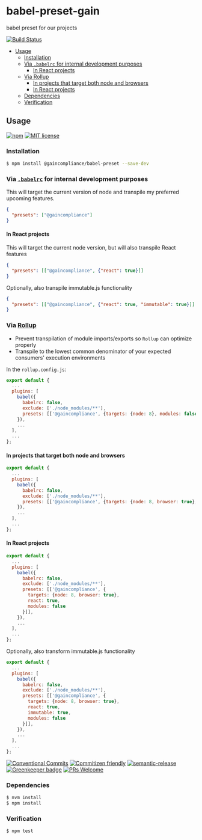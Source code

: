 # babel-preset-gain

babel preset for our projects

<!-- status badges -->
[![Build Status][ci-badge]][ci-link]

<!-- START doctoc generated TOC please keep comment here to allow auto update -->
<!-- DON'T EDIT THIS SECTION, INSTEAD RE-RUN doctoc TO UPDATE -->


* [Usage](#usage)
  * [Installation](#installation)
  * [Via `.babelrc` for internal development purposes](#via-babelrc-for-internal-development-purposes)
    * [In React projects](#in-react-projects)
  * [Via Rollup](#via-rollup)
    * [In projects that target both node and browsers](#in-projects-that-target-both-node-and-browsers)
    * [In React projects](#in-react-projects-1)
  * [Dependencies](#dependencies)
  * [Verification](#verification)

<!-- END doctoc generated TOC please keep comment here to allow auto update -->

## Usage

<!-- consumer badges -->
[![npm][npm-badge]][npm-link]
[![MIT license][license-badge]][license-link]

### Installation

```sh
$ npm install @gaincompliance/babel-preset --save-dev
```

### Via [`.babelrc`](https://babeljs.io/docs/usage/babelrc/) for internal development purposes

This will target the current version of node and transpile my preferred upcoming
features.

```json
{
  "presets": ["@gaincompliance"]
}
```

#### In React projects

This will target the current node version, but will also transpile React features

```json
{
  "presets": [["@gaincompliance", {"react": true}]]
}
```

Optionally, also transpile immutable.js functionality

```json
{
  "presets": [["@gaincompliance", {"react": true, "immutable": true}]]
}
```

### Via [Rollup](https://rollupjs.org)

* Prevent transpilation of module imports/exports so `Rollup` can optimize properly
* Transpile to the lowest common denominator of your expected consumers' execution
  environments

In the `rollup.config.js`:

```js
export default {
  ...
  plugins: [
    babel({
      babelrc: false,
      exclude: ['./node_modules/**'],
      presets: [['@gaincompliance', {targets: {node: 8}, modules: false}]],
    }),
    ...
  ],
  ...
};

```

#### In projects that target both node and browsers

```js
export default {
  ...
  plugins: [
    babel({
      babelrc: false,
      exclude: ['./node_modules/**'],
      presets: [['@gaincompliance', {targets: {node: 8, browser: true}, modules: false}]],
    }),
    ...
  ],
  ...
};

```

#### In React projects

```js
export default {
  ...
  plugins: [
    babel({
      babelrc: false,
      exclude: ['./node_modules/**'],
      presets: [['@gaincompliance', {
        targets: {node: 8, browser: true},
        react: true,
        modules: false
      }]],
    }),
    ...
  ],
  ...
};

```

Optionally, also transform immutable.js functionality

```js
export default {
  ...
  plugins: [
    babel({
      babelrc: false,
      exclude: ['./node_modules/**'],
      presets: [['@gaincompliance', {
        targets: {node: 8, browser: true},
        react: true,
        immutable: true,
        modules: false
      }]],
    }),
    ...
  ],
  ...
};

```

<!-- contribution badges -->
[![Conventional Commits][commit-convention-badge]][commit-convention-link]
[![Commitizen friendly][commitizen-badge]][commitizen-link]
[![semantic-release](https://img.shields.io/badge/%20%20%F0%9F%93%A6%F0%9F%9A%80-semantic--release-e10079.svg)](https://github.com/semantic-release/semantic-release)
[![Greenkeeper badge](https://badges.greenkeeper.io/GainCompliance/babel-preset-gain.svg)](https://greenkeeper.io/)
[![PRs Welcome][PRs-badge]][PRs-link]

### Dependencies

```sh
$ nvm install
$ npm install
```

### Verification

```sh
$ npm test
```

[npm-link]: https://www.npmjs.com/package/babel-preset-gain
[npm-badge]: https://img.shields.io/npm/v/babel-preset-gain.svg
[license-link]: LICENSE
[license-badge]: https://img.shields.io/github/license/GainCompliance/babel-preset-gain.svg
[ci-link]: https://travis-ci.com/GainCompliance/babel-preset-gain
[ci-badge]: https://img.shields.io/travis/com/GainCompliance/babel-preset-gain.svg?branch=master
[commit-convention-link]: https://conventionalcommits.org
[commit-convention-badge]: https://img.shields.io/badge/Conventional%20Commits-1.0.0-yellow.svg
[commitizen-link]: http://commitizen.github.io/cz-cli/
[commitizen-badge]: https://img.shields.io/badge/commitizen-friendly-brightgreen.svg
[PRs-link]: http://makeapullrequest.com
[PRs-badge]: https://img.shields.io/badge/PRs-welcome-brightgreen.svg
